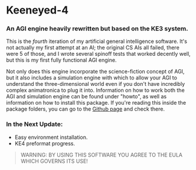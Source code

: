 # Keeneyed-4
### An AGI engine heavily rewritten but based on the KE3 system.  
This is the *fourth* iteration of my artificial general intelligence software. It's not actually my first attempt at an AI; the original CS AIs all failed, there were 5 of those, and I wrote several spinoff tests that worked decently well, but this is my first fully functional AGI engine.  

Not only does this engine incorporate the science-fiction concept of AGI, but it also includes a simulation engine with which to allow your AGI to understand the three-dimensional world even if you don't have incredibly complex animatronica to plug it into. Information on how to work both the AGI and simulation engine can be found under "howto", as well as information on how to install this package. If you're reading this inside the package folders, you can go to the [Github page](https://github.com/cs-AI-dev/Keeneyed-4) and check there.  
  
### In the Next Update:
- Easy environment installation.  
- KE4 preformat progress.  

> WARNING: BY USING THIS SOFTWARE YOU AGREE TO THE EULA WHICH GOVERNS ITS USE!  
